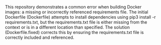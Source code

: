 This repository demonstrates a common error when building Docker images: a missing or incorrectly referenced requirements file. The initial Dockerfile (Dockerfile) attempts to install dependencies using pip3 install -r requirements.txt, but the requirements.txt file is either missing from the context or is in a different location than specified.  The solution (Dockerfile.fixed) corrects this by ensuring the requirements.txt file is correctly included and referenced.